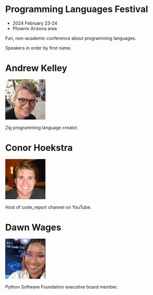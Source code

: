 # Programming Languages Festival
- 2024 February 23-24
- Phoenix Arizona area

Fun, non-academic conference about programming languages.

Speakers in order by first name.


# Andrew Kelley

<a href="https://github.com/andrewrk">
<img src="photos/andrew-kelley-128.webp" alt="Andrew Kelley"/>
</a>

Zig programming language creator.


# Conor Hoekstra

<a href="https://github.com/codereport">
<img src="photos/conor-hoekstra-128.webp" alt="Conor Hoekstra"/>
</a>

Host of code_report channel on YouTube.


# Dawn Wages

<a href="https://github.com/DawnWages">
<img src="photos/dawn-wages-128.webp" alt="Dawn Wages"/>
</a>

Python Software Foundation executive board member.
